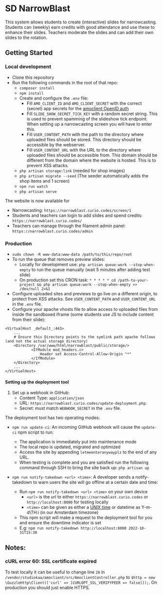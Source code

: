 # SD NarrowBlast

This system allows students to create (interactive) slides for narrowcasting. Students can (weekly) earn credits with good attendance and use these to enhance their slides. Teachers moderate the slides and can add their own slides to the rotation.

## Getting Started

### Local development
* Clone this repository
* Run the following commands in the root of that repo:
    * `composer install`
    * `npm install`
    * Create and configure the `.env` file:
        * Fill `AMO_CLIENT_ID` and `AMO_CLIENT_SECRET` with the correct (secret) app secrets for the [amoclient OpenID auth](https://github.com/StudioKaa/amoclient)
        * Fill `SLIDE_SHOW_SECRET_TICK_KEY` with a random secret string. This is used to prevent spamming of the slideshow tick endpoint. When setting up a narrowcasting screen you will have to enter this.
        * Fill `USER_CONTENT_PATH` with the path to the directory where uploaded files should be stored. This directory should be accessible by the webserver.
        * Fill `USER_CONTENT_URL` with the URL to the directory where uploaded files should be accessible from. This domain should be different from the domain where the website is hosted. This is to prevent XSS attacks.
    * `php artisan storage:link` (needed for shop images)
    * `php artisan migrate --seed` (The seeder automatically adds the shop items and 1 screen)
    * `npm run watch`
    * `php artisan serve`

The website is now available for
* Narrowcasting: `https://narrowblast.curio.codes/screen/1`
* Students and teachers can login to add slides and spend credits: `https://narrowblast.curio.codes/`
* Teachers can manage through the filament admin panel: `https://narrowblast.curio.codes/admin`

### Production
* `sudo chown -R www-data:www-data /path/to/this/repo/root`
* To run the queue that removes preview slides:
    * Locally for development use: `php artisan queue:work --stop-when-empty` to run the queue manually (wait 5 minutes after adding test slide)
    * On production set this CRON task: `* * * * * cd /path-to-your-project && php artisan queue:work --stop-when-empty >> /dev/null 2>&1`
* Configure uploaded sites and previews to go live on a different origin, to protect from XSS attacks. See `USER_CONTENT_PATH` and `USER_CONTENT_URL` in the `.env` file.
* Configure your apache vhosts file to allow access to uploaded files from inside the sandboxed iframe (some students use JS to include content from their slide):
```
<VirtualHost _default_:443>
    ...
    # Ensure this Directory points to the symlink path apache follows (and not the actual storage directory)
    <Directory /var/www/html/narrowblast/public/storage/>
            <IfModule mod_headers.c>
                Header set Access-Control-Allow-Origin "*"
            </IfModule>
    </Directory>
    ...
</VirtualHost>
```

#### Setting up the deployment tool

1. Set up a webhook in GitHub:
    * Content Type: `application/json`
    * URL: `https://narrowblast.curio.codes/update-deployment.php`.
    * Secret: must match `WEBHOOK_SECRET` in the `.env` file.

The deployment tool has two operating modes:

- `npm run update-ci`: An incoming GitHub webhook will cause the `update-ci` npm script to run:
    - The application is immediately put into maintenance mode
    - The local repo is updated, migrated and optimized
    - Access the site by appending `letmeenteranywayplz` to the end of any URL.
    - When testing is complete and you are satisfied run the following command through SSH to bring the site back up: `php artisan up`

- `npm run notify-takedown <url> <time>`: A developer sends a notify-takedown to warn users the site will go offline at a certain date and time:
    - Run `npm run notify-takedown <url> <time>` on your own device
        - `<url>` is the url to either `https://narrowblast.curio.codes` or `http://localhost:8000` for testing locally
        - `<time>` can be given as either a [UNIX time](https://www.unixtimestamp.com/) or datetime as Y-m-d\TH:i (in our Amsterdam timezone)
    - This npm script will make a request to the deployment tool for you and ensure the downtime indicator is set
    - E.g: `npm run notify-takedown http://localhost:8000 2022-10-31T15:30`

## Notes:

### cURL error 60: SSL certificate expired
To test locally it can be useful to change line `28` in `/vendor/studiokaa/amoclient/src/AmoclientController.php` to `$http = new \GuzzleHttp\Client(['curl' => [CURLOPT_SSL_VERIFYPEER => false]]);`. On production you should just enable HTTPS.

